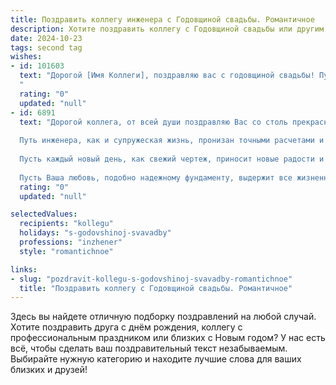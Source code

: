 ```yaml
---
title: Поздравить коллегу инженера с Годовщиной свадьбы. Романтичное
description: Хотите поздравить коллегу с Годовщиной свадьбы или другим праздником? Наш ИИ создаст незабываемое поздравление, а вы обязательно выделитесь среди других.  
date: 2024-10-23
tags: second tag
wishes:
- id: 101603
  text: "Дорогой [Имя Коллеги], поздравляю вас с годовщиной свадьбы! Пусть ваша любовь, крепкая и надёжная, как лучшие инженерные конструкции, с каждым годом становится всё прекраснее и ярче. Желаю вам океана нежности, безбрежного счастья и долгих-долгих лет совместной жизни, полной любви и взаимопонимания!
  "
  rating: "0"
  updated: "null"
- id: 6891
  text: "Дорогой коллега, от всей души поздравляю Вас со столь прекрасным торжеством - годовщиной Вашей свадьбы! В этот знаменательный день хочется выразить Вам наше искреннее восхищение крепким союзом, который Вы создали с Вашей супругой.
  
  Путь инженера, как и супружеская жизнь, пронизан точными расчетами и прочными конструкциями. Вы мастерски воздвигаете здания, воплощая в реальность грандиозные проекты. Так же и Ваша семья стала оплотом любви, надежности и взаимопонимания.
  
  Пусть каждый новый день, как свежий чертеж, приносит новые радости и открытия. Желаем Вам неисчерпаемого вдохновения в семейной жизни и головокружительного успеха в профессиональной деятельности.
  
  Пусть Ваша любовь, подобно надежному фундаменту, выдержит все жизненные испытания. Храните нежность в сердцах, а тепло домашнего очага согревает Вас долгие годы. С праздником!"
  rating: "0"
  updated: "null"

selectedValues:
  recipients: "kollegu"
  holidays: "s-godovshinoj-svavadby"
  professions: "inzhener"
  style: "romantichnoe"

links:
- slug: "pozdravit-kollegu-s-godovshinoj-svavadby-romantichnoe"
  title: "Поздравить коллегу с Годовщиной свадьбы. Романтичное"
---
```


Здесь вы найдете отличную подборку поздравлений на любой случай.
Хотите поздравить друга с днём рождения, коллегу с профессиональным праздником или близких с Новым годом? У нас есть всё, чтобы сделать ваш поздравительный текст незабываемым. Выбирайте нужную категорию и находите лучшие слова для ваших близких и друзей!
